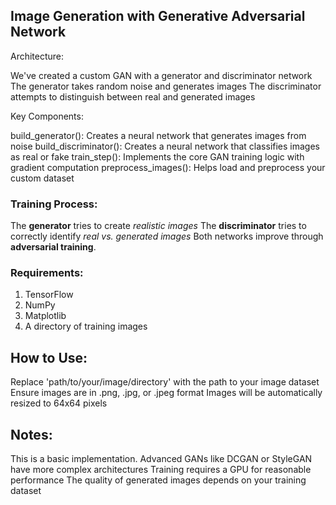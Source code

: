 ## Image Generation with Generative Adversarial Network

Architecture:

We've created a custom GAN with a generator and discriminator network
The generator takes random noise and generates images
The discriminator attempts to distinguish between real and generated images


Key Components:

build_generator(): Creates a neural network that generates images from noise
build_discriminator(): Creates a neural network that classifies images as real or fake
train_step(): Implements the core GAN training logic with gradient computation
preprocess_images(): Helps load and preprocess your custom dataset


### Training Process:

The **generator** tries to create *realistic images*
The **discriminator** tries to correctly identify *real vs. generated images*
Both networks improve through **adversarial training**.



### Requirements:

 1. TensorFlow
 2. NumPy
 3. Matplotlib
 4. A directory of training images

## How to Use:

Replace 'path/to/your/image/directory' with the path to your image dataset
Ensure images are in .png, .jpg, or .jpeg format
Images will be automatically resized to 64x64 pixels

## Notes:

This is a basic implementation. Advanced GANs like DCGAN or StyleGAN have more complex architectures
Training requires a GPU for reasonable performance
The quality of generated images depends on your training dataset